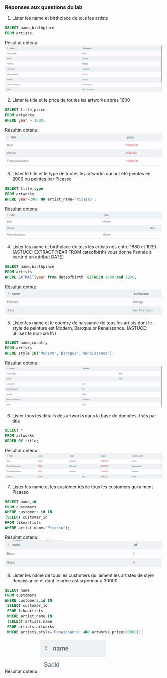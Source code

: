### Réponses aux questions du lab

1. Lister les name et birthplace de tous les artists
```sql
SELECT name,birthplace
FROM artists;
```
Résultat obtenu:
![Question 1](Images/question_01.png)


2. Lister le title et le price de toutes les artworks après 1600
```sql
SELECT title,price
FROM artworks
WHERE year > 1600;
```
Résultat obtenu:
![Question 2](Images/question_02.png)

3. Lister le title et le type de toutes les artworks qui ont été peintes en 2000 ou peintes par Picasso
```sql
SELECT title,type
FROM artworks
WHERE year=2000 OR artist_name='Picasso';
```
Résultat obtenu:
![Question 3](Images/question_03.png)

4. Lister les name et birthplace de tous les artists nés entre 1880 et 1930. (ASTUCE: EXTRACT(YEAR FROM dateofbirth) vous donne l'année à partir d'un attribut DATE)
```sql
SELECT name,birthplace
FROM artists
WHERE EXTRACT(year from dateofbirth) BETWEEN 1880 and 1930;
```
Résultat obtnu:
![Question 4](Images/question_04.png)

5. Lister les name et le country de naissance de tous les artists dont le style de peinture est Modern, Baroque or Renaissance. (ASTUCE: utilisez le mot-clé IN)
```sql
SELECT name,country
FROM artists
WHERE style IN('Modern','Baroque','Renaissance');
```
Résultat obtenu:
![Question 5](Images/question_05.png)

6. Lister tous les détails des artworks dans la base de données, triés par title
```sql
SELECT *
FROM artworks
ORDER BY title;
```
Résultat obtenu:
![question 6](Images/question_06.png)

7. Lister les name et les customer ids de tous les customers qui aiment Picasso
```sql
SELECT name,id
FROM customers
WHERE customers.id IN
(SELECT customer_id
FROM likeartists
WHERE artist_name='Picasso');
```
Résultat obtenu:
![Question 7](Images/question_07.png)

8. Lister les name de tous les customers qui aiment les artistes de style Renaissance et dont le price est supérieur à 30000
```sql
SELECT name
FROM customers
WHERE customers.id IN 
(SELECT customer_id
 FROM likeartists
 WHERE artist_name IN
 (SELECT artists.name
 FROM artists,artworks
 WHERE artists.style='Renaissance' AND artworks.price>30000));
```
Résultat obtenu:
![Question 8](Images/question_08.png)
